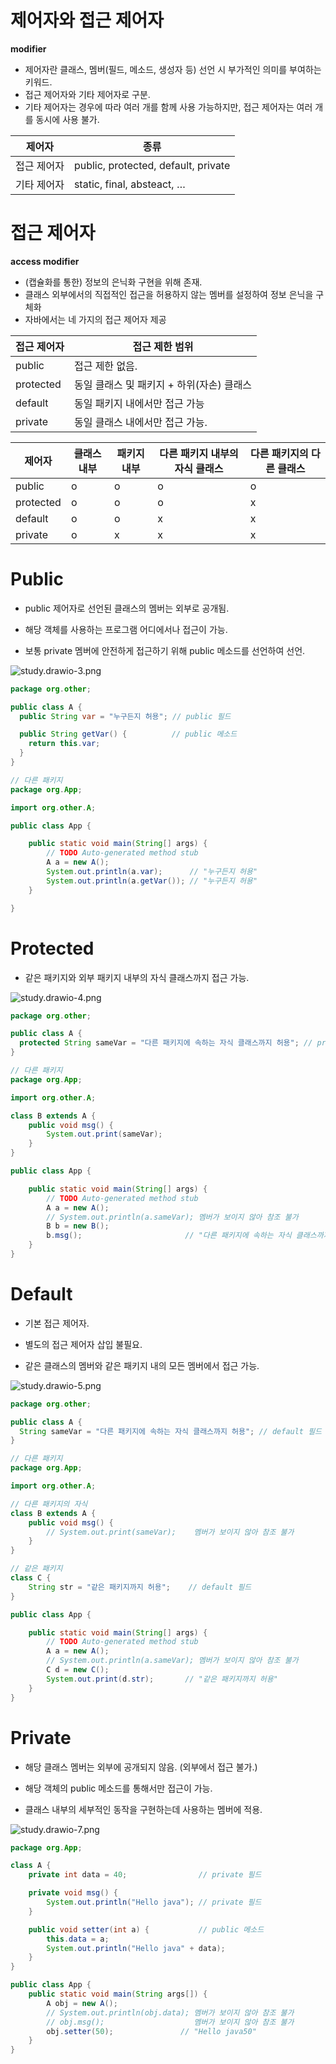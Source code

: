 # 제어자와 접근 제어자

**modifier**

- 제어자란 클래스, 멤버(필드, 메소드, 생성자 등) 선언 시 부가적인 의미를 부여하는 키워드.
- 접근 제어자와 기타 제어자로 구분.
- 기타 제어자는 경우에 따라 여러 개를 함께 사용 가능하지만, 접근 제어자는 여러 개를 동시에 사용 불가.

| 제어자      | 종류                                |
| ----------- | ----------------------------------- |
| 접근 제어자 | public, protected, default, private |
| 기타 제어자 | static, final, absteact, …          |

# 접근 제어자

**access modifier**

- (캡슐화를 통한) 정보의 은닉화 구현을 위해 존재.
- 클래스 외부에서의 직접적인 접근을 허용하지 않는 멤버를 설정하여 정보 은닉을 구체화
- 자바에서는 네 가지의 접근 제어자 제공

| 접근 제어자 | 접근 제한 범위                            |
| ----------- | ----------------------------------------- |
| public      | 접근 제한 없음.                           |
| protected   | 동일 클래스 및 패키지 + 하위(자손) 클래스 |
| default     | 동일 패키지 내에서만 접근 가능            |
| private     | 동일 클래스 내에서만 접근 가능.           |

| 제어자    | 클래스 내부 | 패키지 내부 | 다른 패키지 내부의 자식 클래스 | 다른 패키지의 다른 클래스 |
| --------- | ----------- | ----------- | ------------------------------ | ------------------------- |
| public    | o           | o           | o                              | o                         |
| protected | o           | o           | o                              | x                         |
| default   | o           | o           | x                              | x                         |
| private   | o           | x           | x                              | x                         |

# Public

- public 제어자로 선언된 클래스의 멤버는 외부로 공개됨.

- 해당 객체를 사용하는 프로그램 어디에서나 접근이 가능.

- 보통 private 멤버에 안전하게 접근하기 위해 public 메소드를 선언하여 선언.

![study.drawio-3.png](https://s3.us-west-2.amazonaws.com/secure.notion-static.com/951f9cb4-2e7d-48ce-b495-d0e8336b1141/study.drawio-3.png?X-Amz-Algorithm=AWS4-HMAC-SHA256&X-Amz-Content-Sha256=UNSIGNED-PAYLOAD&X-Amz-Credential=AKIAT73L2G45EIPT3X45%2F20221107%2Fus-west-2%2Fs3%2Faws4_request&X-Amz-Date=20221107T041514Z&X-Amz-Expires=86400&X-Amz-Signature=7962b344623dd22ec752cc988054dda96b39ebb239bba22210efbc0a311cb445&X-Amz-SignedHeaders=host&response-content-disposition=filename%3D%22study.drawio-3.png%22&x-id=GetObject)

```java
package org.other;

public class A {
  public String var = "누구든지 허용"; // public 필드

  public String getVar() {          // public 메소드
    return this.var;
  }
}

// 다른 패키지
package org.App;

import org.other.A;

public class App {

    public static void main(String[] args) {
        // TODO Auto-generated method stub
        A a = new A();
        System.out.println(a.var);      // "누구든지 허용"
        System.out.println(a.getVar()); // "누구든지 허용"
    }

}
```

# Protected

- 같은 패키지와 외부 패키지 내부의 자식 클래스까지 접근 가능.

![study.drawio-4.png](https://s3.us-west-2.amazonaws.com/secure.notion-static.com/ba955939-dc86-4e68-b925-d11e06327a66/study.drawio-4.png?X-Amz-Algorithm=AWS4-HMAC-SHA256&X-Amz-Content-Sha256=UNSIGNED-PAYLOAD&X-Amz-Credential=AKIAT73L2G45EIPT3X45%2F20221107%2Fus-west-2%2Fs3%2Faws4_request&X-Amz-Date=20221107T041538Z&X-Amz-Expires=86400&X-Amz-Signature=f9893bcd057e32d6d62751b30428b105f3f738998c1f1a05006b9b029a584106&X-Amz-SignedHeaders=host&response-content-disposition=filename%3D%22study.drawio-4.png%22&x-id=GetObject)

```java
package org.other;

public class A {
  protected String sameVar = "다른 패키지에 속하는 자식 클래스까지 허용"; // protected 필드
}

// 다른 패키지
package org.App;

import org.other.A;

class B extends A {
    public void msg() {
        System.out.print(sameVar);
    }
}

public class App {

    public static void main(String[] args) {
        // TODO Auto-generated method stub
        A a = new A();
        // System.out.println(a.sameVar); 멤버가 보이지 않아 참조 불가
        B b = new B();
        b.msg();                       // "다른 패키지에 속하는 자식 클래스까지 허용"
    }
}
```

# Default

- 기본 접근 제어자.

- 별도의 접근 제어자 삽입 불필요.

- 같은 클래스의 멤버와 같은 패키지 내의 모든 멤버에서 접근 가능.

![study.drawio-5.png](https://s3.us-west-2.amazonaws.com/secure.notion-static.com/9996cc19-9bfd-42dd-8f5d-a3ddb9f964d1/study.drawio-5.png?X-Amz-Algorithm=AWS4-HMAC-SHA256&X-Amz-Content-Sha256=UNSIGNED-PAYLOAD&X-Amz-Credential=AKIAT73L2G45EIPT3X45%2F20221107%2Fus-west-2%2Fs3%2Faws4_request&X-Amz-Date=20221107T041556Z&X-Amz-Expires=86400&X-Amz-Signature=cbf5332806f7c7930ed2a0481fe444e97128a50d5e588d75b641fd89378087fb&X-Amz-SignedHeaders=host&response-content-disposition=filename%3D%22study.drawio-5.png%22&x-id=GetObject)

```java
package org.other;

public class A {
  String sameVar = "다른 패키지에 속하는 자식 클래스까지 허용"; // default 필드
}

// 다른 패키지
package org.App;

import org.other.A;

// 다른 패키지의 자식
class B extends A {
    public void msg() {
        // System.out.print(sameVar);    멤버가 보이지 않아 참조 불가
    }
}

// 같은 패키지
class C {
    String str = "같은 패키지까지 허용";    // default 필드
}

public class App {

    public static void main(String[] args) {
        // TODO Auto-generated method stub
        A a = new A();
        // System.out.println(a.sameVar); 멤버가 보이지 않아 참조 불가
        C d = new C();
        System.out.print(d.str);       // "같은 패키지까지 허용"
    }
}
```

# Private

- 해당 클래스 멤버는 외부에 공개되지 않음. (외부에서 접근 불가.)

- 해당 객체의 public 메소드를 통해서만 접근이 가능.

- 클래스 내부의 세부적인 동작을 구현하는데 사용하는 멤버에 적용.

![study.drawio-7.png](https://s3.us-west-2.amazonaws.com/secure.notion-static.com/bdc9d53b-c3ea-4181-803f-2124d42102a0/study.drawio-7.png?X-Amz-Algorithm=AWS4-HMAC-SHA256&X-Amz-Content-Sha256=UNSIGNED-PAYLOAD&X-Amz-Credential=AKIAT73L2G45EIPT3X45%2F20221107%2Fus-west-2%2Fs3%2Faws4_request&X-Amz-Date=20221107T041614Z&X-Amz-Expires=86400&X-Amz-Signature=db32bde51ff214cd6472a9bfc428c1819bab5602bbb9e427e52ee35f52fb218e&X-Amz-SignedHeaders=host&response-content-disposition=filename%3D%22study.drawio-7.png%22&x-id=GetObject)

```java
package org.App;

class A {
    private int data = 40;                // private 필드

    private void msg() {
        System.out.println("Hello java"); // private 필드
    }

    public void setter(int a) {           // public 메소드
        this.data = a;
        System.out.println("Hello java" + data);
    }
}

public class App {
    public static void main(String args[]) {
        A obj = new A();
        // System.out.println(obj.data); 멤버가 보이지 않아 참조 불가
        // obj.msg();                    멤버가 보이지 않아 참조 불가
        obj.setter(50);               // "Hello java50"
    }
}
```

